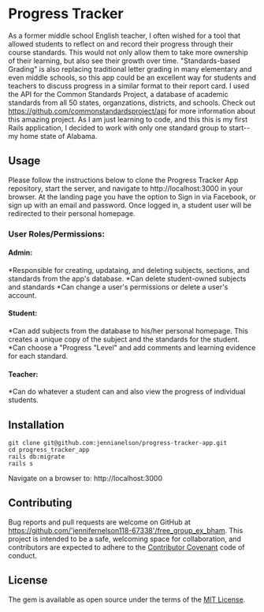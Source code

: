 # Progress Tracker

As a former middle school English teacher, I often wished for a tool that allowed students to reflect on and record their progress through their course standards. This would not only allow them to take more ownership of their learning, but also see their growth over time.  "Standards-based Grading" is also replacing traditional letter grading in many elementary and even middle schools, so this app could be an excellent way for students and teachers to discuss progress in a similar format to their report card.  I used the API for the Common Standards Project, a database of academic standards from all 50 states, organzations, districts, and schools. Check out https://github.com/commonstandardsproject/api for more information about this amazing project.  As I am just learning to code, and this this is my first Rails application, I decided to work with only one standard group to start--my home state of Alabama.

## Usage

Please follow the instructions below to clone the Progress Tracker App repository, start the server, and navigate to http://localhost:3000 in your browser. At the landing page you have the option to Sign in via Facebook, or sign up with an email and password. Once logged in, a student user will be redirected to their personal homepage.

### User Roles/Permissions:

#### Admin: 

  *Responsible for creating, updataing, and deleting subjects, sections, and standards from the app's database.
  *Can delete student-owned subjects and standards
  *Can change a user's permissions or delete a user's account.

#### Student: 

  *Can add subjects from the database to his/her personal homepage.  This creates a unique copy of the subject and the standards for the student.  
  *Can choose a "Progress "Level" and add comments and learning evidence for each standard.

#### Teacher:

  *Can do whatever a student can and also view the progress of individual students.

## Installation

```
git clone git@github.com:jennianelson/progress-tracker-app.git
cd progress_tracker_app
rails db:migrate
rails s
```
Navigate on a browser to: http://localhost:3000

## Contributing

Bug reports and pull requests are welcome on GitHub at https://github.com/'jennifernelson118-67338'/free_group_ex_bham. This project is intended to be a safe, welcoming space for collaboration, and contributors are expected to adhere to the [Contributor Covenant](http://contributor-covenant.org) code of conduct.


## License

The gem is available as open source under the terms of the [MIT License](http://opensource.org/licenses/MIT).